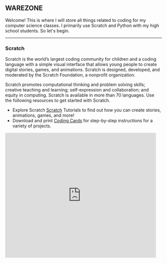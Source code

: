 ## WAREZONE

Welcome! This is where I will store all things related to coding for my computer science classes. I primarily use Scratch and Python with my high school students. So let's begin.

- - -

### Scratch

Scratch is the world’s largest coding community for children and a coding language with a simple visual interface that allows young people to create digital stories, games, and animations. Scratch is designed, developed, and moderated by the Scratch Foundation, a nonprofit organization.

Scratch promotes computational thinking and problem solving skills; creative teaching and learning; self-expression and collaboration; and equity in computing. Scratch is available in more than 70 languages. Use the following resources to get started with Scratch. <br>



- Explore Scratch [Scratch](https://scratch.mit.edu/projects/all) Tutorials to find out how you can create stories, animations, games, and more!
- Download and print [Coding Cards](https://resources.scratch.mit.edu/www/cards/en/scratch-cards-all.pdf) for step-by-step instructions for a variety of projects.



<iframe src="https://scratch.mit.edu/projects/11643019/embed" allowtransparency="true" width="485" height="402" frameborder="0" scrolling="no" allowfullscreen></iframe>
